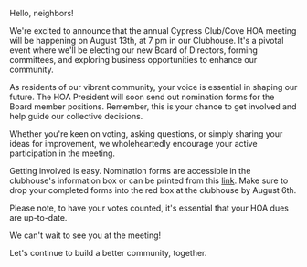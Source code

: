 Hello, neighbors!

We're excited to announce that the annual Cypress Club/Cove HOA meeting will be happening on August 13th, at 7 pm in our Clubhouse. It's a pivotal event where we'll be electing our new Board of Directors, forming committees, and exploring business opportunities to enhance our community.

As residents of our vibrant community, your voice is essential in shaping our future. The HOA President will soon send out nomination forms for the Board member positions. Remember, this is your chance to get involved and help guide our collective decisions.

Whether you're keen on voting, asking questions, or simply sharing your ideas for improvement, we wholeheartedly encourage your active participation in the meeting.

Getting involved is easy. Nomination forms are accessible in the clubhouse's information box or can be printed from this [link](https://cypresscc.org/PDFs/2023-Annual_Meeting_Proxy_Vote_Form.pdf). Make sure to drop your completed forms into the red box at the clubhouse by August 6th.

Please note, to have your votes counted, it's essential that your HOA dues are up-to-date.

We can't wait to see you at the meeting!

Let's continue to build a better community, together.

